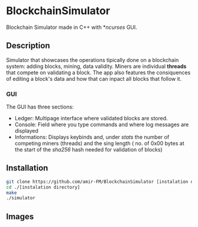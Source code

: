 # BlockchainSimulator

Blockchain Simulator made in C++ with **ncurses* GUI.

## Description

Simulator that showcases the operations tipically done on a blockchain system:
adding blocks, mining, data validity. Miners are individual **threads** that
compete on validating a block. The app also features the consiquences of
editing a block's data and how that can inpact all blocks that follow it.

### GUI 

The GUI has three sections:

- Ledger: Multipage interface where validated blocks are stored.
- Console: Field where you type commands and where log messages are displayed
- Informations: Displays keybinds and, under *stats* the number of competing
miners (threads) and the sing length ( no. of 0x00 bytes at the start of the
*sha256* hash needed for validation of blocks)

## Installation

```sh
git clone https://github.com/amir-FM/BlockchainSimulator [instalation directory]
cd ./[instalation directory]
make
./simulator
```

## Images


